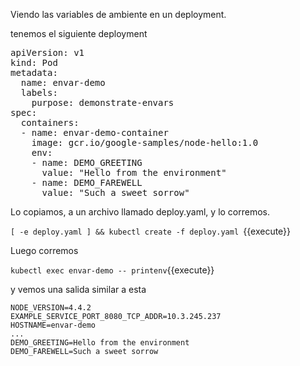 Viendo las variables de ambiente en un deployment.

tenemos el siguiente deployment

<pre class=file>
apiVersion: v1
kind: Pod
metadata:
  name: envar-demo
  labels:
    purpose: demonstrate-envars
spec:
  containers:
  - name: envar-demo-container
    image: gcr.io/google-samples/node-hello:1.0
    env:
    - name: DEMO_GREETING
      value: "Hello from the environment"
    - name: DEMO_FAREWELL
      value: "Such a sweet sorrow"
</pre>


Lo copiamos, a un archivo llamado deploy.yaml, y lo corremos.



`[ -e deploy.yaml ] && kubectl create -f deploy.yaml `{{execute}}

Luego corremos

`kubectl exec envar-demo -- printenv`{{execute}}

y vemos una salida similar a esta

```
NODE_VERSION=4.4.2
EXAMPLE_SERVICE_PORT_8080_TCP_ADDR=10.3.245.237
HOSTNAME=envar-demo
...
DEMO_GREETING=Hello from the environment
DEMO_FAREWELL=Such a sweet sorrow

```
